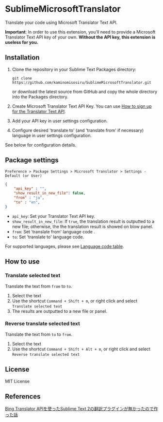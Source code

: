 # SublimeMicrosoftTranslator

Translate your code using Microsoft Translator Text API.

**Important**: In order to use this extension, you'll need to provide a Microsoft Translator Text API key of your own. 
**Without the API key, this extension is useless for you.** 

## Installation

1. Clone the repository in your Sublime Text Packages directory:

    ```shell
    git clone https://github.com/kaminomisosiru/SublimeMicrosoftTranslator.git
    ```

    or download the latest source from GitHub and copy the whole directory into the Packages directory.

2. Create Microsoft Translator Text API Key. You can use [How to sign up for the Translator Text API](https://docs.microsoft.com/en-us/azure/cognitive-services/translator/translator-text-how-to-signup).
3. Add your API key in user settings configuration.
4. Configure desired 'translate to' (and 'translate from' if necessary) language in user settings configuration.

See below for configuration details.

## Package settings

`Preference > Package Settings > Microsoft Translator > Settings - Default (or User)`

```json
{
    "api_key" : "",
    "show_result_in_new_file": false,
    "from" : "ja",
    "to" : "en",
}
```

+ `api_key`: Set your Translator Text API key.
+ `show_result_in_new_file`: If `true`, the translation result is outputted to a new file; otherwise, the the translation result is showed on blow panel.
+ `from`: Set 'translate from' language code .
+ `to`: Set 'translate to' language code.

For supported languages, please see [Language code table](https://gist.github.com/kaminomisosiru/7a8511d239a0848d8689ed0cd0ab1b2d).

## How to use

### Translate selected text

Translate the text from `from` to `to`.

1. Select the text
2. Use the shortcut `Command + Shift + m`, or right click and select `Translate selected text`
3. The results are outputted to a new file or panel.

### Reverse translate selected text

Translate the text from `to` to `from`.

1. Select the text
2. Use the shortcut `Command + Shift + Alt + m`, or right click and select `Reverse translate selected text`

## License

MIT License

## References

[Bing Translator APIを使ったSublime Text 2の翻訳プラグインが無かったので作った話](http://visible-true.blogspot.com/2012/12/bing-translator-apisublime-text-2.html)
